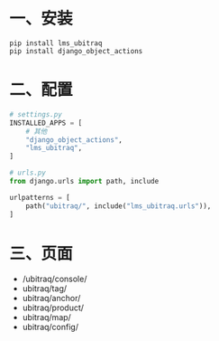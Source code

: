 # 一、安装

```shell
pip install lms_ubitraq
pip install django_object_actions
```

# 二、配置

```python
# settings.py
INSTALLED_APPS = [
    # 其他
    "django_object_actions",
    "lms_ubitraq",
]
```

```python
# urls.py
from django.urls import path, include

urlpatterns = [
    path("ubitraq/", include("lms_ubitraq.urls")),
]
```

# 三、页面

- /ubitraq/console/
- ubitraq/tag/
- ubitraq/anchor/
- ubitraq/product/
- ubitraq/map/
- ubitraq/config/